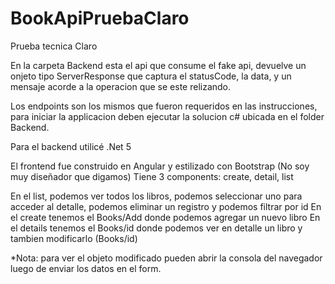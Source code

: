 # BookApiPruebaClaro
Prueba tecnica Claro

En la carpeta Backend esta el api que consume el fake api, devuelve un onjeto tipo ServerResponse que captura el statusCode, la data, y un mensaje acorde
a la operacion que se este relizando.

Los endpoints son los mismos que fueron requeridos en las instrucciones, para iniciar la applicacion deben ejecutar la solucion c# ubicada en el
folder Backend.

Para el backend utilicé .Net 5


El frontend fue construido en Angular y estilizado con Bootstrap (No soy muy diseñador que digamos) 
Tiene 3 components: create, detail, list

En el list, podemos ver todos los libros, podemos seleccionar uno para acceder al detalle, podemos eliminar un registro y podemos filtrar por id
En el create tenemos el Books/Add donde podemos agregar un nuevo libro
En el details tenemos el Books/id donde podemos ver en detalle un libro y tambien modificarlo (Books/id)

*Nota: para ver el objeto modificado pueden abrir la consola del navegador luego de enviar los datos en el form.


